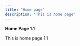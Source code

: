```yaml
---
title: "Home page"
description: "This is home page"
---
```

**Home Page 1.1**

This is home page 1.1


